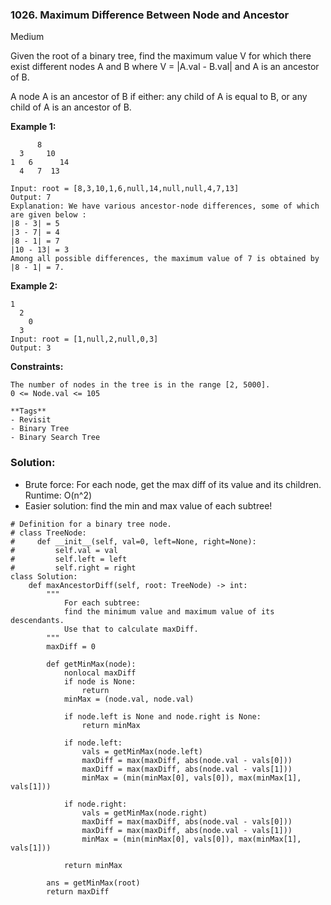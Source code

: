 ### 1026. Maximum Difference Between Node and Ancestor
Medium

Given the root of a binary tree, find the maximum value V for which there exist different nodes A and B where V = |A.val - B.val| and A is an ancestor of B.

A node A is an ancestor of B if either: any child of A is equal to B, or any child of A is an ancestor of B. 

**Example 1:**
```
      8
  3     10
1   6      14
  4   7  13
  
Input: root = [8,3,10,1,6,null,14,null,null,4,7,13]
Output: 7
Explanation: We have various ancestor-node differences, some of which are given below :
|8 - 3| = 5
|3 - 7| = 4
|8 - 1| = 7
|10 - 13| = 3
Among all possible differences, the maximum value of 7 is obtained by |8 - 1| = 7.
```

**Example 2:**
```
1
  2
    0
  3
Input: root = [1,null,2,null,0,3]
Output: 3
``` 

**Constraints:**
```
The number of nodes in the tree is in the range [2, 5000].
0 <= Node.val <= 105

**Tags**
- Revisit
- Binary Tree
- Binary Search Tree

```

### Solution:
- Brute force: For each node, get the max diff of its value and its children. Runtime: O(n^2)
- Easier solution: find the min and max value of each subtree!

```
# Definition for a binary tree node.
# class TreeNode:
#     def __init__(self, val=0, left=None, right=None):
#         self.val = val
#         self.left = left
#         self.right = right
class Solution:
    def maxAncestorDiff(self, root: TreeNode) -> int:
        """
            For each subtree:
            find the minimum value and maximum value of its descendants.
            Use that to calculate maxDiff.
        """
        maxDiff = 0
        
        def getMinMax(node):
            nonlocal maxDiff
            if node is None:
                return
            minMax = (node.val, node.val)
            
            if node.left is None and node.right is None:
                return minMax
            
            if node.left:
                vals = getMinMax(node.left)
                maxDiff = max(maxDiff, abs(node.val - vals[0]))
                maxDiff = max(maxDiff, abs(node.val - vals[1]))
                minMax = (min(minMax[0], vals[0]), max(minMax[1], vals[1]))
                
            if node.right:
                vals = getMinMax(node.right)
                maxDiff = max(maxDiff, abs(node.val - vals[0]))
                maxDiff = max(maxDiff, abs(node.val - vals[1]))
                minMax = (min(minMax[0], vals[0]), max(minMax[1], vals[1]))
            
            return minMax
        
        ans = getMinMax(root)
        return maxDiff
        
```
